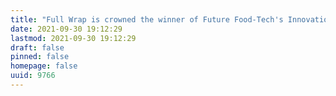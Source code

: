 ```yaml
---
title: "Full Wrap is crowned the winner of Future Food-Tech's Innovation Challenge with Kraft Heinz"
date: 2021-09-30 19:12:29
lastmod: 2021-09-30 19:12:29
draft: false
pinned: false
homepage: false
uuid: 9766
---
```

